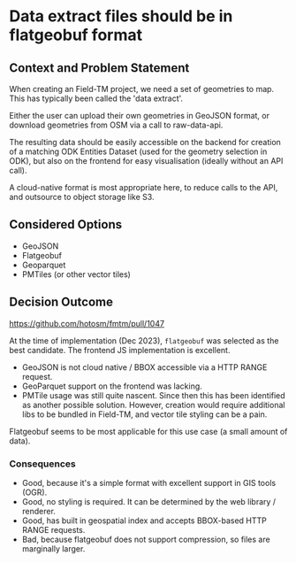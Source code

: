 # Data extract files should be in flatgeobuf format

## Context and Problem Statement

When creating an Field-TM project, we need a set of geometries to map. This
has typically been called the 'data extract'.

Either the user can upload their own geometries in GeoJSON format, or
download geometries from OSM via a call to raw-data-api.

The resulting data should be easily accessible on the backend for creation of
a matching ODK Entities Dataset (used for the geometry selection in ODK), but
also on the frontend for easy visualisation (ideally without an API call).

A cloud-native format is most appropriate here, to reduce calls to the API,
and outsource to object storage like S3.

## Considered Options

- GeoJSON
- Flatgeobuf
- Geoparquet
- PMTiles (or other vector tiles)

## Decision Outcome

<https://github.com/hotosm/fmtm/pull/1047>

At the time of implementation (Dec 2023), `flatgeobuf` was selected as the best
candidate. The frontend JS implementation is excellent.

- GeoJSON is not cloud native / BBOX accessible via a HTTP RANGE request.
- GeoParquet support on the frontend was lacking.
- PMTile usage was still quite nascent. Since then this has been identified
  as another possible solution. However, creation would require additional libs
  to be bundled in Field-TM, and vector tile styling can be a pain.

Flatgeobuf seems to be most applicable for this use case (a small amount of data).

### Consequences

- Good, because it's a simple format with excellent support in GIS tools (OGR).
- Good, no styling is required. It can be determined by the web library / renderer.
- Good, has built in geospatial index and accepts BBOX-based HTTP RANGE requests.
- Bad, because flatgeobuf does not support compression, so files are marginally
  larger.
